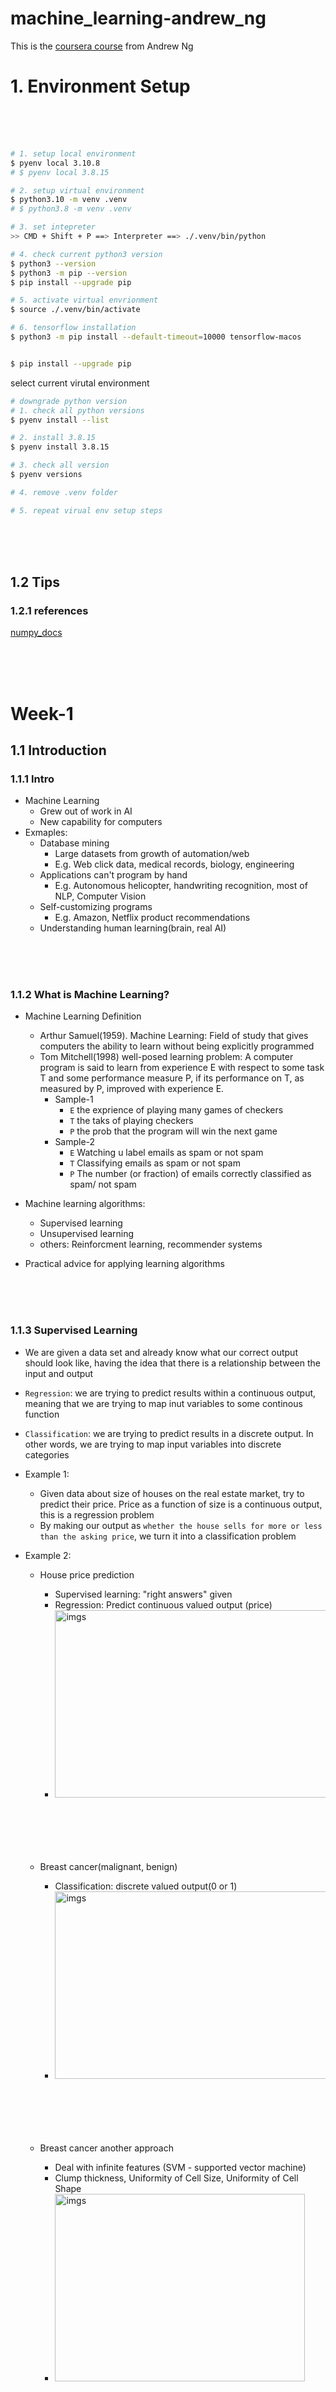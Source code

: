 # machine_learning-andrew_ng

This is the [coursera course](https://www.coursera.org/learn/machine-learning-course) from Andrew Ng

# 1. Environment Setup

<br><br><br>

```bash
# 1. setup local environment
$ pyenv local 3.10.8
# $ pyenv local 3.8.15

# 2. setup virtual environment
$ python3.10 -m venv .venv
# $ python3.8 -m venv .venv

# 3. set intepreter
>> CMD + Shift + P ==> Interpreter ==> ./.venv/bin/python

# 4. check current python3 version
$ python3 --version
$ python3 -m pip --version
$ pip install --upgrade pip

# 5. activate virtual envrionment
$ source ./.venv/bin/activate

# 6. tensorflow installation
$ python3 -m pip install --default-timeout=10000 tensorflow-macos


$ pip install --upgrade pip
```

select current virutal environment

```bash
# downgrade python version
# 1. check all python versions
$ pyenv install --list

# 2. install 3.8.15
$ pyenv install 3.8.15

# 3. check all version
$ pyenv versions

# 4. remove .venv folder

# 5. repeat virual env setup steps

```

<br><br><br>

## 1.2 Tips

### 1.2.1 references

[numpy_docs](https://numpy.org/doc/stable/index.html)

<br><br><br>

# Week-1

## 1.1 Introduction

### 1.1.1 Intro

- Machine Learning
  - Grew out of work in AI
  - New capability for computers
- Exmaples:
  - Database mining
    - Large datasets from growth of automation/web
    - E.g. Web click data, medical records, biology, engineering
  - Applications can't program by hand
    - E.g. Autonomous helicopter, handwriting recognition, most of NLP, Computer Vision
  - Self-customizing programs
    - E.g. Amazon, Netflix product recommendations
  - Understanding human learning(brain, real AI)

<br><br><br>

### 1.1.2 What is Machine Learning?

- Machine Learning Definition

  - Arthur Samuel(1959). Machine Learning: Field of study that gives computers the ability to learn without being explicitly programmed
  - Tom Mitchell(1998) well-posed learning problem: A computer program is said to learn from experience E with respect to some task T and some performance measure P, if its performance on T, as measured by P, improved with experience E.
    - Sample-1
      - `E` the exprience of playing many games of checkers
      - `T` the taks of playing checkers
      - `P` the prob that the program will win the next game
    - Sample-2
      - `E` Watching u label emails as spam or not spam
      - `T` Classifying emails as spam or not spam
      - `P` The number (or fraction) of emails correctly classified as spam/ not spam

- Machine learning algorithms:

  - Supervised learning
  - Unsupervised learning
  - others: Reinforcment learning, recommender systems

- Practical advice for applying learning algorithms

<br><br><br>

### 1.1.3 Supervised Learning

- We are given a data set and already know what our correct output should look like, having the idea that there is a relationship between the input and output
- `Regression`: we are trying to predict results within a continuous output, meaning that we are trying to map inut variables to some continous function

- `Classification`: we are trying to predict results in a discrete output. In other words, we are trying to map input variables into discrete categories

- Example 1:

  - Given data about size of houses on the real estate market, try to predict their price. Price as a function of size is a continuous output, this is a regression problem
  - By making our output as `whether the house sells for more or less than the asking price`, we turn it into a classification problem

- Example 2:

  - House price prediction

    - Supervised learning: "right answers" given
    - Regression: Predict continuous valued output (price)
    - <img src="./imgs/Xnip2023-02-09_14-55-58.jpg" alt="imgs" width="800" height="300"><br><br><br><br><br><br>

  - Breast cancer(malignant, benign)

    - Classification: discrete valued output(0 or 1)
    - <img src="./imgs/Xnip2023-02-09_14-59-40.jpg" alt="imgs" width="800" height="300"><br><br><br><br><br><br>

  - Breast cancer another approach
    - Deal with infinite features (SVM - supported vector machine)
    - Clump thickness, Uniformity of Cell Size, Uniformity of Cell Shape
    - <img src="./imgs/Xnip2023-02-09_15-01-53.jpg" alt="imgs" width="400" height="300"><br><br><br><br><br><br>

<br><br><br>

### 1.1.4 Unsupervised Learning

- Unsupervised Learning

  - We can derive structure from data where we don't neccessarily know the effect of the variables
  - we can derive this structure by clustering the data based on relationships among the variables in the data.
    - <img src="./imgs/Xnip2023-02-09_15-51-57.jpg" alt="imgs" width="350" height="300"><br><br><br><br><br><br>

- Example:
  - clustering: take a collection of 1,000,000 different genes, and find a way to automatically group these genes into groups that are somehow similar or related by different variables, such as lifespan, location, roles and so on
    - <img src="./imgs/Xnip2023-02-09_15-53-07.jpg" alt="imgs" width="800" height="200"><br><br><br><br><br><br>
    - <img src="./imgs/Xnip2023-02-09_15-54-07.jpg" alt="imgs" width="600" height="400"><br><br><br><br><br><br>
  - non-clustering: the "cocktail party algorithm", allows u to find structure in a chaotic environment (i.e. identityfing individual voices and music from a mesh of sounds at a cocktail party)
    - `[W,s,v] = svd((repmat(sum(x.*x, 1), size(x, 1), 1).*x)*x')`;
      - svd - singular value decomposition

<br><br><br>

## 1.2 Model and Cost Function

### 1.2.1 Model Representation

- x<sup>(i)</sup> denotes input
- y<sup>(i)</sup> denotes output
- (x<sup>(i)</sup>, y<sup>(i)</sup>); i = 1, ...,m - is called a training set
- to learn a function `h: X -> Y` so that h(x) i a "good" predictore for the corresponding value of y. this function called `hypothesis`

- Example
  - Housing Prices (Portland, OR)
    - supervised learning: given the "right answer" for each example in the data
    - Regression problem: predicted real-valued output
      - <img src="./imgs/Xnip2023-02-09_16-58-00.jpg" alt="imgs" width="600" height="250"><br><br><br><br><br><br>
      - <img src="./imgs/Xnip2023-02-09_16-59-09.jpg" alt="imgs" width="600" height="350"><br><br><br><br><br><br>
      - <img src="./imgs/Xnip2023-02-09_16-59-56.jpg" alt="imgs" width="600" height="350"><br><br><br><br><br><br>

### 1.2.2 Cost Function

- we can measure the accuracy of our hypothesis by using a `cost function`. this takes an average difference of all results of the hypothesis with inputs from x's and the actual ouput y's

  - <img src="./imgs/Xnip2023-02-13_15-00-33.jpg" alt="imgs" width="600" height="100"><br><br><br>
  - 1/2\*x where x is the mean of squares of h<sub>θ</sub>(x<sub>i</sub>) - y<sub>i</sub>, or the difference between `the predicted value and actual value` <br><br><br>

- this function is otherwise called the `Squared Error Function` or `Mean squared error`. The mean is halved (1/2) as a convenience for the computation of the gradient descent, ad the derivative term of the square function will cancel out the 1/2 term

  - <img src="./imgs/Xnip2023-02-13_14-53-25.jpg" alt="imgs" width="600" height="350"><br><br><br><br><br><br>
  - <img src="./imgs/Xnip2023-02-13_14-54-27.jpg" alt="imgs" width="600" height="350"><br><br><br><br><br><br>
  - <img src="./imgs/Xnip2023-02-13_14-54-49.jpg" alt="imgs" width="600" height="350"><br><br><br><br><br><br>

### 1.2.3 Cost Function Intuition I

- Our training data set is scattered on the x-y plane. We are trying to make a straight line pass through all these scattered data points. The best possible line will be such so that the average squared vertical distances of the scattered points from the line will be the least. In such case, the value of J(θ<sub>0</sub>, θ<sub>1</sub>) will be 0

  - <img src="./imgs/Xnip2023-02-13_15-39-44.jpg" alt="imgs" width="600" height="350"><br><br><br><br><br><br>

- when θ<sub>1</sub> = 1, we get a slope of 1 which goes through all single data in our model
- when θ<sub>1</sub> = 0.5, we see the vertical distance from out fit to the data points increase
  - <img src="./imgs/Xnip2023-02-13_15-39-15.jpg" alt="imgs" width="600" height="350"><br><br><br><br><br><br>
- we should try to minimize the cost function, in this case, θ<sub>1</sub> = 1 is our global minimum
  - <img src="./imgs/Xnip2023-02-13_15-26-07.jpg" alt="imgs" width="600" height="350"><br><br><br><br><br><br>

### 1.2.4 Cost Function Intuition II

- a contour line of two variable function has a constant value at all points of the same line
- The three green points below have the same value of J(θ<sub>0</sub>, θ<sub>1</sub>), the are found along the same line.

  - <img src="./imgs/Xnip2023-02-13_16-35-08.jpg" alt="imgs" width="600" height="350"><br><br><br><br><br><br>

- when θ<sub>0</sub> = 360 and θ<sub>1</sub> = 0, the value of J(θ<sub>0</sub>, θ<sub>1</sub>) contour plot gets closer to the center thus reducing the cost function error
  - <img src="./imgs/Xnip2023-02-13_16-38-21.jpg" alt="imgs" width="600" height="350"><br><br><br><br><br><br>
- the graph below minimizes the cost function as much as possible and consequently, the result of θ<sub>0</sub> and θ<sub>1</sub> tend to be around 0.12 and 250 respectively. Plotting those values on our graph seems to put our point in the center of the inner most `circle`

## 1.3 Parameter Learning

### 1.3.1 Gradient Descent

- we need to estimate the parameters in the hypothesis function. that's where `gradient descent` comes in. we put θ<sub>0</sub> on x axis and θ<sub>1</sub> on y axis, with the cost function on the vertical z axis.
- <img src="./imgs/Xnip2023-02-13_16-54-33.jpg" alt="imgs" width="600" height="350"><br><br><br><br><br><br>

  - if choose a different start point
    - <img src="./imgs/Xnip2023-02-13_16-54-56.jpg" alt="imgs" width="600" height="350"><br><br><br><br><br><br>

- the way we do this is by taking the derivative of our cost function. the slope of the tangent is the derivative at that point and it will give us a direction to move towards. - we make steps down the cost fucntion in the direction with the steepest descent - the size of each step is determined by the parameter `𝛂`, called learning rate

  - A smaller `𝛂` result in a smaller step
  - A larger `𝛂` result in a larger step
  - the direction in which the step is taken is determined by the partial derivative of J(θ<sub>0</sub>, θ<sub>1</sub>).
  - Depending on where on starts on the graph

- repeat until convergence:

  - j = 0,1 represents the feature index number
  - `:=` assignment operator
  - <img src="./imgs/Xnip2023-02-13_17-12-57.jpg" alt="imgs" width="300" height="70"><br><br><br><br><br><br>

- at each iteration j, one should simultaneously update the parameters θ<sub>1</sub>, θ<sub>2</sub>, ..., θ<sub>n</sub>. `Updating a specific parameter prior to calculating another one on the` j<sup>th</sup> `iteration would yield to a wrong implemention`

  - <img src="./imgs/Xnip2023-02-13_17-03-16.jpg" alt="imgs" width="600" height="350"><br><br><br><br><br><br>

<br><br><br>

### 1.3.2 Gradient Descent Intuition

- <img src="./imgs/Xnip2023-02-13_17-35-38.jpg" alt="imgs" width="600" height="350"><br><br><br><br><br><br>

- <img src="./imgs/Xnip2023-02-13_17-38-41.jpg" alt="imgs" width="600" height="350"><br><br><br><br><br><br>

- if θ<sub>1</sub> stays in local minimal, then it stays unchanged as slope is 0

  - <img src="./imgs/Xnip2023-02-13_17-40-12.jpg" alt="imgs" width="600" height="350"><br><br><br><br><br><br>

- Gradient descent can converge to local minimum, even with the learning rate `𝛂` fixed. As we approach a local minimum, gradient descent will automatically take smaller steps (slope to be 0 to the local minimum, so the slope is getting smaller). So no need to decrease `𝛂` over time
  - <img src="./imgs/Xnip2023-02-13_17-44-49.jpg" alt="imgs" width="600" height="350"><br><br><br><br><br><br>

<br><br><br>

### 1.3.3 Gradient Descent for linear regression

- Substitute our actual cost function and our actual hypothesis and modify equation to

  - m - size of the traning set
  - θ<sub>0</sub> - the constant
  - θ<sub>1</sub> - the constant, changing simultaneously with θ<sub>1</sub>
  - x<sub>i</sub>, y<sub>i</sub> are values of the given training set(data)
  - <img src="./imgs/Xnip2023-03-23_16-51-50.jpg" alt="imgs" width="600" height="350"><br><br><br><br><br><br>

- Derivative

  - <img src="./imgs/Xnip2023-03-23_16-55-36.jpg" alt="imgs" width="600" height="350"><br><br><br><br><br><br>

- The point of all this is that if we start with a guess for our hypothesis and then repeatedly apply these gradient descent equations, our hypothesis will become more and more accurate.

- `Batch Gradient Descent` (scale better in large dataset)

  - Each step of gradient descent uses all the training example
  - bowl shape - convex function
    - no local minimal but one global minimal
  - <img src="./imgs/Xnip2023-03-23_16-56-50.jpg" alt="imgs" width="600" height="350"><br><br><br><br><br><br>

- normal equation method

<br><br><br><br><br><br>

## 1.4 Linear Algrebra Review

<br><br><br>

### 1.4.1 Matrices and Vectors

- A<sub>ij</sub> = "i,j entry" in the i<sup>th</sup> row, j<sup>th</sup> column
- uppercase for matrix, lowercase for vector
- A vector with 'n' rows is referred to as an 'n'-dimensional vector.
- v<sub>j</sub> refers to the element in the ith row of the vector
- all our vectors and matrices will be 1-indexed. Note that for some programming languages, the arrays are 0-indexed.
- "Scalar" means that an object is a single value, not a vector or matrix.
- ℝ refers to the set of scalar real numbers.
- ℝ<sup>n</sup> refers to the set of n-dimensional vectors of real numbers

```py
% The ; denotes we are going back to a new row.
A = [1, 2, 3; 4, 5, 6; 7, 8, 9; 10, 11, 12]

% Initialize a vector
v = [1;2;3]

% Get the dimension of the matrix A where m = rows and n = columns
[m,n] = size(A)

% You could also store it this way
dim_A = size(A)

% Get the dimension of the vector v
dim_v = size(v)

% Now let's index into the 2nd row 3rd column of matrix A
A_23 = A(2,3)

```

<br><br><br>

### 1.4.2 Addition and Scalar mutiplication

- Addition and subtraction are element-wise
- In scalar multiplication, we simply multiply every element by the scalar value
- In scalar division, we simply divide every element by the scalar value

<br><br><br>

### 1.4.3 Matrix vector multiplication

- The result is a vector. The number of columns of the matrix must equal the number of rows of the vector.
- An m x n matrix multiplied by an n x 1 vector results in an m x 1 vector.

<br><br><br>

### 1.4.4 Matrix matrix multiplication

- <img src="./imgs/Xnip2023-03-23_19-06-04.jpg" alt="imgs" width="600" height="350"><br><br><br><br><br><br>

- prediction of first h<sub>θ</sub>

  - <img src="./imgs/Xnip2023-03-23_19-13-39.jpg" alt="imgs" width="600" height="350"><br><br><br><br><br><br>

- An m x n matrix multiplied by an n x o matrix results in an m x o matrix. In the above example, a 3 x 2 matrix times a 2 x 2 matrix resulted in a 3 x 2 matrix.

<br><br><br>

### 1.4.5 Matrix multiplication properties

- Commutative

  - reverse the order of matrices muliplication, it even result in different dimensions
  - <img src="./imgs/Xnip2023-03-23_19-21-25.jpg" alt="imgs" width="600" height="350"><br><br><br><br><br><br>

- Associative

  - <img src="./imgs/Xnip2023-03-23_19-20-59.jpg" alt="imgs" width="600" height="350"><br><br><br><br><br><br>

- `Identity Matrix`
  - <img src="./imgs/Xnip2023-03-23_19-25-39.jpg" alt="imgs" width="600" height="350"><br><br><br><br><br><br>

<br><br><br>

### 1.4.6 inverse and transpose

- Matrix inverse

  - [calculate inverse of matrix manually](https://www.youtube.com/watch?v=Fg7_mv3izR0)
  - <img src="./imgs/Xnip2023-03-23_19-40-09.jpg" alt="imgs" width="600" height="350"><br><br><br><br><br><br>

- Matrix transpose
  - <img src="./imgs/Xnip2023-03-23_19-43-46.jpg" alt="imgs" width="600" height="350"><br><br><br><br><br><br>

<br><br><br><br><br><br>

# Week-2

<br><br><br>

## 2.1 Environment setup instructions

<br><br><br>

## 2.2 Multivariate Linear Regression

<br><br><br>

### 2.2.1 Multiple Features

- Notation:

  - n = the number of features
  - m = the number of training examples
  - x<sup>(i)</sup> = input (features) of i<sup>th</sup> training example
  - x<sup>(i)</sup><sub>j</sub> = value of feature j in i<sup>th</sup> training example

  - <img src="./imgs/Xnip2023-03-27_08-23-03.jpg" alt="imgs" width="600" height="350"><br><br><br><br><br><br>

- hypothesis
  - The multivariable form of the hypothesis function accommodating these multiple features is as follows:
    - <img src="./imgs/Xnip2023-03-27_08-30-03.jpg" alt="imgs" width="700" height="80"><br><br><br>
  - 0 feature x<sup>(i)</sup><sub>0</sub> = 1
  - we can think about θ<sub>0</sub> as the basic price of a house, θ<sub>1</sub> as the price per square meter, θ<sub>2</sub> as the price per floor, etc. x<sub>1</sub> will be the number of square meters in the house, x<sub>2</sub> the number of floors, etc.
  - <img src="./imgs/Xnip2023-03-27_08-28-42.jpg" alt="imgs" width="600" height="350"><br><br><br><br><br><br>

<br><br><br>

### 2.2.2 Gradient Descent for multiple variables

- Basic theory

  - <img src="./imgs/Xnip2023-03-27_08-36-08.jpg" alt="imgs" width="600" height="350"><br><br><br><br><br><br>

- Gradient Descent

  - the gradient descent equation itself is generally the same form; we just have to repeat it for our 'n' features
  - <img src="./imgs/Xnip2023-03-27_08-40-44.jpg" alt="imgs" width="600" height="350"><br><br><br>

  - repeat until convergence:
  - <img src="./imgs/Xnip2023-03-27_08-41-41.jpg" alt="imgs" width="600" height="100"><br><br><br><br><br><br>

<br><br><br>

### 2.2.3 Gradient Descent in Practice I - Feature Scaling

- We can speed up gradient descent by having each of our input values in roughly the same range.

- `Feature Scaling`
  - Idea **make sure features are on a similar scale**.
    - or gradient descent will take a long time to converge
    - <img src="./imgs/Xnip2023-03-27_08-59-57.jpg" alt="imgs" width="600" height="350"><br><br><br><br><br><br>
  - get every feature into approximately a -1 <= x<sub>i</sub> <= 1 range
    - <img src="./imgs/Xnip2023-03-27_09-02-24.jpg" alt="imgs" width="600" height="350"><br><br><br><br><br><br>
- `Mean normalization`
  - Replace x<sub>i</sub> with x<sub>i</sub> - 𝜇<sub>i</sub> to make features have approximately zero mean (do not apply to x<sub>0</sub> = 1)
  - 𝜇<sub>i</sub> - `average` of all the values for feature (i)
  - s<sub>i</sub> - range of (max_value - min_value), the standard deviation
  - <img src="./imgs/Xnip2023-03-27_09-10-12.jpg" alt="imgs" width="600" height="350"><br><br><br><br><br><br>

<br><br><br>

### 2.2.4 Gradient Descent in Practice II - Learning Rate

- Gradient descent

  - **Debugging gradient descent**: how to make sure gradient descent is working correctly
    J(θ) should decrease after every iteration

    - <img src="./imgs/Xnip2023-03-27_09-21-54.jpg" alt="imgs" width="600" height="350"><br><br><br><br><br><br>

  - **Automatic convergence test**: eclare convergence if J(θ) decreases by less than E in one iteration, where E is some small value such as 10<sup>−3</sup>. However in practice it's difficult to choose this threshold value

  - how to choose learning rate `𝛼`
    - <img src="./imgs/Xnip2023-03-27_09-16-54.jpg" alt="imgs" width="500" height="100"><br><br><br><br><br><br>
    - if graph as below, the cost function is increasing, you probably need use a smaller learning rate `𝛼`
    - for sufficiently small `𝛼`, J(θ) should decrease on every iteration
    - but if `𝛼` is too small, gradient descent can be slow to converge
      - <img src="./imgs/Xnip2023-03-27_09-25-33.jpg" alt="imgs" width="600" height="350"><br><br><br><br><br><br>

- Summary
  - if `𝛼` is too small: slow convergence
  - if `𝛼` is too large: J(θ) may not decrease on every iteration; may not converge
  - to chooes `𝛼`, try (3x than previous)
    - .... -.001, 0.003, 0.01, 0.03, 0.1, 0.3, 1, ...

<br><br><br>

### 2.2.5 Features and Polynomial Regression

- Housing prices prediction

  - h<sub></sub>(x) = θ<sub>0</sub> + θ<sub>1</sub> x _frontage_ + θ<sub>2</sub> x _depth_
    - <img src="./imgs/Xnip2023-03-27_09-56-04.jpg" alt="imgs" width="600" height="350"><br><br><br><br><br><br>

- Choice of features

## 2.3 Computing Parameters Analytically

<br><br><br>

### 2.3.1 Normal Equation

- Intuition

  - how to minimize a quadratic function?
  - <img src="./imgs/Xnip2023-03-27_10-30-54.jpg" alt="imgs" width="600" height="350"><br><br><br><br><br><br>

- Equation

  - <img src="./imgs/Xnip2023-03-27_10-31-38.jpg" alt="imgs" width="600" height="350"><br><br><br><br><br><br>

- example

  - <img src="./imgs/Xnip2023-03-27_10-50-27.jpg" alt="imgs" width="600" height="350"><br><br><br><br><br><br>

- 𝜃 = (X<sup>T</sup> X)<sup>-1</sup> X<sup>T</sup> y

  - <img src="./imgs/Xnip2023-03-30_08-41-57.jpg" alt="imgs" width="600" height="350"><br><br><br><br><br><br>

- when `gradient descent`, when `normal equation`
  - <img src="./imgs/Xnip2023-03-30_08-45-49.jpg" alt="imgs" width="600" height="350"><br><br><br><br><br><br>

<br><br><br>

### 2.3.2 Normal Equation Noninvertibility

- Normal equation

  - <img src="./imgs/Xnip2023-03-30_08-58-14.jpg" alt="imgs" width="600" height="350"><br><br><br><br><br><br>

- what if is X<sup>T</sup>X non-invertible `Rarely`
  - Redundant features (linearly dependent) `Delete redundant feature`
    - e.g. x1 = size in feet<sup>2</sup>
    - x2 = size in m<sup>2</sup>
  - Too many features (e.g. m <= n)
    - Delete some features, or use regularization

<br><br><br>

## 2.4 Submitting Programming Assignments

### 2.4.1 Working on and submitting programming assignments (using python package - numpy)

<br><br><br><br><br><br>

## 2.5 Python/ Octave/ Matlab tutorial

### 2.5.7 Vectorization

- <img src="./imgs/Xnip2023-04-03_15-55-32.jpg" alt="imgs" width="600" height="350"><br><br><br><br><br><br>
- <img src="./imgs/Xnip2023-04-03_15-59-39.jpg" alt="imgs" width="600" height="350"><br><br><br><br><br><br>
- <img src="./imgs/Xnip2023-04-03_16-00-37.jpg" alt="imgs" width="600" height="350"><br><br><br><br><br><br>
- <img src="./imgs/Xnip2023-04-03_16-11-10.jpg" alt="imgs" width="600" height="350"><br><br><br><br><br><br>

<br><br><br><br><br><br>

# Week-3

## 3.1 Classification and Representation

### 3.1.1 Logistic regression - Classification

1. classification
   - we will focus on the **binary classification problem** in which y can take on only two values, 0 and 1.
   - <img src="./imgs/Xnip2023-04-03_16-24-29.jpg" alt="imgs" width="600" height="350"><br><br><br><br><br><br>
   - <img src="./imgs/Xnip2023-04-03_16-36-13.jpg" alt="imgs" width="600" height="350"><br><br><br><br><br><br>
   - <img src="./imgs/Xnip2023-04-03_16-39-13.jpg" alt="imgs" width="600" height="350"><br><br><br><br><br><br>

### 3.1.2 Logistic regression - Hypothesis representation

1. Logistic Regression Model
   - <img src="./imgs/Xnip2023-04-04_07-39-58.jpg" alt="imgs" width="600" height="350"><br><br><br><br><br><br>
2. interpretation of Hypothesis output
   - probability that y = 1, given x, parameterized by θ
   - <img src="./imgs/Xnip2023-04-04_07-44-54.jpg" alt="imgs" width="600" height="350"><br><br><br><br><br><br>

### 3.1.3 Logistic regression - Decision Boundary

1. Logistic regression

   - <img src="./imgs/Xnip2023-04-04_07-53-12.jpg" alt="imgs" width="600" height="350"><br><br><br><br><br><br>
   - <img src="./imgs/Xnip2023-04-04_08-09-32.jpg" alt="imgs" width="300" height="100"><br><br><br><br><br><br>

2. Decision Boundary

   - this line called decision boundary
   - <img src="./imgs/Xnip2023-04-04_07-58-50.jpg" alt="imgs" width="600" height="350"><br><br><br><br><br><br>

3. Non-linear decision boundaries
   - <img src="./imgs/Xnip2023-04-04_08-06-54.jpg" alt="imgs" width="600" height="350"><br><br><br><br><br><br>

<br><br><br><br><br><br>

## 3.2 Logistic Regression Model

### 3.2.1 Cost Function

1. Cost function

   - <img src="./imgs/Xnip2023-04-04_09-10-50.jpg" alt="imgs" width="600" height="350"><br><br><br><br><br><br>
   - <img src="./imgs/Xnip2023-04-04_09-15-22.jpg" alt="imgs" width="600" height="350"><br><br><br><br><br><br>

2. Logistic regression cost function
   - <img src="./imgs/Xnip2023-04-04_09-20-20.jpg" alt="imgs" width="600" height="350"><br><br><br><br><br><br>
   - y = 1
     - If our correct answer 'y' is 0, then the cost function will be 0 if our hypothesis function also outputs 0. If our hypothesis approaches 1, then the cost function will approach infinity.
     - <img src="./imgs/Xnip2023-04-04_09-22-32.jpg" alt="imgs" width="600" height="350"><br><br><br><br><br><br>
   - y = 0
     - If our correct answer 'y' is 1, then the cost function will be 0 if our hypothesis function outputs 1. If our hypothesis approaches 0, then the cost function will approach infinity.
     - <img src="./imgs/Xnip2023-04-04_09-28-43.jpg" alt="imgs" width="600" height="350"><br><br><br><br><br><br>

### 3.2.2 Simplified cost function and gradient descent

1. logistic regression cost function

   - <img src="./imgs/Xnip2023-04-04_09-46-57.jpg" alt="imgs" width="600" height="350"><br><br><br><br><br><br>
   - <img src="./imgs/Xnip2023-04-04_09-49-09.jpg" alt="imgs" width="600" height="350"><br><br><br><br><br><br>
   - vectorized implementation
     - <img src="./imgs/Xnip2023-04-04_10-05-42.jpg" alt="imgs" width="600" height="350"><br><br><br><br><br><br>

2. Gradient Descent
   - <img src="./imgs/Xnip2023-04-04_09-51-26.jpg" alt="imgs" width="600" height="350"><br><br><br><br><br><br>
   - <img src="./imgs/Xnip2023-04-04_10-02-29.jpg" alt="imgs" width="600" height="350"><br><br><br><br><br><br>

### 3.2.3 Advanced optimization

1. optimization

   - <img src="./imgs/Xnip2023-04-04_10-09-33.jpg" alt="imgs" width="600" height="350"><br><br><br><br><br><br>
   - Conjugate gradient
   - [BFGS](https://en.wikipedia.org/wiki/Broyden%E2%80%93Fletcher%E2%80%93Goldfarb%E2%80%93Shanno_algorithm)
   - [L-BFGS](https://en.wikipedia.org/wiki/Limited-memory_BFGS)
     - <img src="./imgs/Xnip2023-04-04_10-27-44.jpg" alt="imgs" width="600" height="350"><br><br><br><br><br><br>

2. example
   - <img src="./imgs/Xnip2023-04-04_10-58-17.jpg" alt="imgs" width="600" height="350"><br><br><br><br><br><br>
   - <img src="./imgs/Xnip2023-04-04_16-35-55.jpg" alt="imgs" width="600" height="350"><br><br><br><br><br><br>

<br><br><br><br><br><br>

## 3.3 Multiclass Classification

### 3.3.1 Multiclass classification: one-vs-all

1. Multiclass classification

   - <img src="./imgs/Xnip2023-04-04_16-41-15.jpg" alt="imgs" width="600" height="350"><br><br><br><br><br><br>
   - <img src="./imgs/Xnip2023-04-04_16-42-30.jpg" alt="imgs" width="600" height="350"><br><br><br><br><br><br>

2. one-vs-all (one-vs-rest)
   - <img src="./imgs/Xnip2023-04-04_16-45-26.jpg" alt="imgs" width="600" height="350"><br><br><br><br><br><br>
   - <img src="./imgs/Xnip2023-04-04_16-54-41.jpg" alt="imgs" width="600" height="350"><br><br><br><br><br><br>

<br><br><br><br><br><br>

## 3.4 Solving the problem of overfitting

### 3.4.1 The problem of overfitting

1. Linear regression

   - <img src="./imgs/Xnip2023-04-04_17-38-16.jpg" alt="imgs" width="600" height="350"><br><br><br><br><br><br>

2. Logistic regression

   - <img src="./imgs/Xnip2023-04-04_17-40-59.jpg" alt="imgs" width="600" height="350"><br><br><br><br><br><br>

3. Addressing overfitting

   - <img src="./imgs/Xnip2023-04-04_17-43-42.jpg" alt="imgs" width="600" height="350"><br><br><br><br><br><br>

   - Options:
     1. Reduce number of features
        - Manually select which features to keep
        - model selection algorithm (later in course)
     2. Regularization
        - Keep all the features, but reduce magnitude/ values of parameters
        - Regularization works well when we have a lot of slightly useful features (Works well when we have a lot of features, each of which contributes a bit to predicting y.)

### 3.4.2 Cost function

1. Intuition
   - <img src="./imgs/Xnip2023-04-19_10-04-15.jpg" alt="imgs" width="600" height="350"><br><br><br><br><br><br>
2. `Regularization`

   - <img src="./imgs/Xnip2023-04-19_09-55-27.jpg" alt="imgs" width="600" height="350"><br><br><br><br><br><br>
   - <img src="./imgs/Xnip2023-04-19_09-59-15.jpg" alt="imgs" width="600" height="350"><br><br><br><br><br><br>

3. if 𝞴 is too large (regularization parameter)
   - <img src="./imgs/Xnip2023-04-19_10-02-47.jpg" alt="imgs" width="600" height="350"><br><br><br><br><br><br>

### 3.4.3 Regularized Linear Regression

1. Regularized linear regression
   - <img src="./imgs/Xnip2023-04-23_06-41-53.jpg" alt="imgs" width="600" height="350"><br><br><br><br><br><br>
2. Gradient descent

   - <img src="./imgs/Xnip2023-04-19_10-25-40.jpg" alt="imgs" width="600" height="350"><br><br><br><br><br><br>

3. Normal equation

   - <img src="./imgs/Xnip2023-04-19_10-28-32.jpg" alt="imgs" width="600" height="350"><br><br><br><br><br><br>

4. Non-invertibility (optional/ advanced)

### 3.4.4 Regularized Logistic Regression

- Regularized Logistic Regression
  - <img src="./imgs/Xnip2023-04-23_06-51-02.jpg" alt="imgs" width="600" height="350"><br><br><br><br><br><br>
- Gradient descent
  - <img src="./imgs/Xnip2023-04-23_06-50-36.jpg" alt="imgs" width="600" height="350"><br><br><br><br><br><br>
- Advanced optimization
  - <img src="./imgs/Xnip2023-04-23_06-56-45.jpg" alt="imgs" width="600" height="350"><br><br><br><br><br><br>

<br><br><br><br><br><br>

# Week-4

## 4.1 Motivations

### 4.1.1 Non-linear Hypotheses

1. Non-linear classification
   - <img src="./imgs/Xnip2023-04-23_07-30-26.jpg" alt="imgs" width="600" height="350"><br><br><br><br><br><br>
2. Computer vision; car detection

   - <img src="./imgs/Xnip2023-04-23_07-31-58.jpg" alt="imgs" width="600" height="350"><br><br><br><br><br><br>
   - <img src="./imgs/Xnip2023-04-23_07-32-19.jpg" alt="imgs" width="600" height="350"><br><br><br><br><br><br>
   - <img src="./imgs/Xnip2023-04-23_07-37-38.jpg" alt="imgs" width="600" height="350"><br><br><br><br><br><br>

   - features = (50 \* 50)<sup>2</sup> / 2

<br><br><br><br><br><br>

### 4.1.2 Neurons and the Brain

1. Neural Networks

   - Origins: Algorithms that try to mimic the brain
   - Was very widely used in 80s and early 90s; popularity diminished in late 90s
   - Recent resurgence: state-of-the-art technique for many applications

2. the 'one learning algorithm' hypothesis

   - Auditory cortex learns to see
   - <img src="./imgs/Xnip2023-04-23_07-48-53.jpg" alt="imgs" width="600" height="350"><br><br><br><br><br><br>
   - somatosensory cortex learns to see
   - <img src="./imgs/Xnip2023-04-23_07-51-07.jpg" alt="imgs" width="600" height="350"><br><br><br><br><br><br>
   - <img src="./imgs/Xnip2023-04-23_07-53-50.jpg" alt="imgs" width="600" height="350"><br><br><br><br><br><br>

## 4.2 Neural Networks

## 4.2.1 Model Representation I

1. Neuron in the brain

   - <img src="./imgs/Xnip2023-04-23_09-58-29.jpg" alt="imgs" width="600" height="350"><br><br><br><br><br><br>
   - <img src="./imgs/Xnip2023-04-23_10-01-04.jpg" alt="imgs" width="600" height="350"><br><br><br><br><br><br>

2. Neuron model: logistic unit

   - <img src="./imgs/Xnip2023-04-23_10-41-16.jpg" alt="imgs" width="600" height="350"><br><br><br><br><br><br>

3. Neural Network

   - <img src="./imgs/Xnip2023-04-23_10-49-41.jpg" alt="imgs" width="600" height="350"><br><br><br><br><br><br>
   - <img src="./imgs/Xnip2023-04-23_10-54-10.jpg" alt="imgs" width="600" height="350"><br><br><br><br><br><br>

   - **If network has s<sub>j</sub> units in layer j and s<sub>j+1</sub> units in layer j+1, then θ<sup>(j)</sup> will be of dimension s<sub>j+1</sub> X (s<sub>j</sub>+1)**
   - The +1 comes from the addition in θ<sup>(j)</sup> of the "bias nodes," x<sub>0</sub> and θ<sub>0</sub><sup>(j)</sup>. `In other words the output nodes will not include the bias nodes while the inputs will.`
   - Example: If layer 1 has 2 input nodes and layer 2 has 4 activation nodes. Dimension ofθ<sup>(1)</sup> is going to be 4x3 where s<sub>j</sub>=2 and s<sub>j+1</sub> =4, so s<sub>j+1</sub> x (s<sub>j</sub> + 1) = 4 x 3

## 4.2.2 Model Representation II

[link](https://www.coursera.org/learn/machine-learning-course/supplement/YlEVx/model-representation-ii)

1. Forward propagation: Vectorized implementation

   - <img src="./imgs/Xnip2023-04-24_09-15-53.jpg" alt="imgs" width="600" height="350"><br><br><br><br><br><br>

2. Neural Network learning its own features

   - <img src="./imgs/Xnip2023-04-24_09-20-48.jpg" alt="imgs" width="600" height="350"><br><br><br><br><br><br>

3. Other network architecture
   - <img src="./imgs/Xnip2023-04-24_09-26-38.jpg" alt="imgs" width="600" height="350"><br><br><br><br><br><br>

## 4.3 Applications

### 4.3.1 Examples and Intuitions I

1. Non-linear claasification example: XOR/ XNOR

   - <img src="./imgs/Xnip2023-04-24_09-49-52.jpg" alt="imgs" width="600" height="350"><br><br><br><br><br><br>

2. Simple example: AND

   - <img src="./imgs/Xnip2023-04-24_10-01-14.jpg" alt="imgs" width="600" height="350"><br><br><br><br><br><br>

3. Example: OR function
   - <img src="./imgs/Xnip2023-04-24_10-01-14.jpg" alt="imgs" width="600" height="350"><br><br><br><br><br><br>

### 4.3.2 Examples and Intuitions II

1. Negation

   - if and only if x1 = x2 = 0, h(x) = 1
   - <img src="./imgs/Xnip2023-04-24_10-12-43.jpg" alt="imgs" width="600" height="350"><br><br><br><br><br><br>

2. Putting it together: x1 XNOR x2

   - <img src="./imgs/Xnip2023-04-24_10-20-12.jpg" alt="imgs" width="600" height="350"><br><br><br><br><br><br>

3. Neural Network intuition

   - <img src="./imgs/Xnip2023-04-24_10-21-00.jpg" alt="imgs" width="600" height="350"><br><br><br><br><br><br>

4. Handwritten digit classification
   - <img src="./imgs/Xnip2023-04-24_10-25-50.jpg" alt="imgs" width="600" height="350"><br><br><br><br><br><br>

### 4.3.3 Multiclass Classification

1. multiple output units: one-vs-all

   - <img src="./imgs/Xnip2023-04-24_11-09-07.jpg" alt="imgs" width="600" height="350"><br><br><br><br><br><br>
   - <img src="./imgs/Xnip2023-04-24_11-10-37.jpg" alt="imgs" width="600" height="350"><br><br><br><br><br><br>

2. Question
   - `add one more bias unit`: `(5 + 1) x 10`
   - <img src="./imgs/Xnip2023-04-24_11-14-16.jpg" alt="imgs" width="600" height="350"><br><br><br><br><br><br>

## 4.4 Review

<br><br><br><br><br><br>

# 5. Neural Network Learning

## 5.1 Cost Function and Backpropagation

### 5.1.1 Cost Function

1. Neural Network (classification)
   - <img src="./imgs/Xnip2023-04-25_08-58-11.jpg" alt="imgs" width="600" height="350"><br><br><br><br><br><br>
2. Cost function
   - the doulbe sum simply adds up the logistic regression costs calculated for each cell in the ouput layer
   - the triple sum simply adds up the squares of all the individual Θs in the entire network
   - the i in the triple sum does not refer to training example i
   - <img src="./imgs/Xnip2023-04-25_09-16-42.jpg" alt="imgs" width="600" height="350"><br><br><br><br><br><br>

### 5.1.2 Backpropagation Algorithm

- Backpropagation is neural-network terminology for minimizing our cost function.
- [doc_ref](https://www.coursera.org/learn/machine-learning-course/supplement/pjdBA/backpropagation-algorithm)

1. Gradient computation

   - <img src="./imgs/Xnip2023-04-25_09-33-57.jpg" alt="imgs" width="600" height="350"><br><br><br><br><br><br>
   - <img src="./imgs/Xnip2023-04-25_09-33-33.jpg" alt="imgs" width="600" height="350"><br><br><br><br><br><br>

2. Gradient computation: Backpropagation algorithm

   - inorder to compute derivative, use backpropagation
   - a<sup>(4)</sup><sub>j</sub> - activation of layer 4 node j unit
   - y<sub>j</sub> - j<sub>th</sub> element of vector y in our label training set
   - <img src="./imgs/Xnip2023-04-25_09-43-46.jpg" alt="imgs" width="600" height="350"><br><br><br><br><br><br>

3. Backpropagation algorithm
   - <img src="./imgs/Xnip2023-04-25_09-47-28.jpg" alt="imgs" width="600" height="350"><br><br><br><br><br><br>

### 5.1.3 Backpropagation Intuition

1. Forward propagation

   - <img src="./imgs/Xnip2023-06-20_11-24-23.jpg" alt="imgs" width="600" height="350"><br><br><br><br><br><br>

2. what is backpropagation doing?

   - <img src="./imgs/Xnip2023-06-20_11-26-37.jpg" alt="imgs" width="600" height="350"><br><br><br><br><br><br>

3. Forward propagation

   - difference between actual value y<sup>(i)</sup> and what was the value predicted a<sup>(4)</sup><sub>1</sub>
   - <img src="./imgs/Xnip2023-06-20_11-36-00.jpg" alt="imgs" width="600" height="350"><br><br><br><br><br><br>

4. [Reading](https://www.coursera.org/learn/machine-learning-course/supplement/v5Bu8/backpropagation-intuition)
   - <img src="./imgs/Xnip2023-06-20_12-33-42.jpg" alt="imgs" width="600" height="350"><br><br><br><br><br><br>



<br><br><br>

## 5.2 Backpropagation in Practice 

<br><br><br>

### 5.2.1 Implementation note: unrollling parameters

0. Principle

   - In order to use optimizing functions such as "fminunc()", we will want to "unroll" all the elements and put them into one long vector:

1. Example

   - pullout 1 ~ 110, then pullout 111~220, then pollout 221~231 elements
   - <img src="./imgs/Xnip2023-06-20_13-26-01.jpg" alt="imgs" width="600" height="350"><br><br><br><br><br><br>

   - 1~60, 61~71
   - <img src="./imgs/Xnip2023-06-20_13-30-00.jpg" alt="imgs" width="600" height="350"><br><br><br><br><br><br>

2. Learning algorithm
   - <img src="./imgs/Xnip2023-06-20_14-07-11.jpg" alt="imgs" width="600" height="350"><br><br><br><br><br><br>

<br><br><br>

### 5.2.2 Gradient Checking

1. Numerical estimation of gradients

   - <img src="./imgs/Xnip2023-06-21_09-03-35.jpg" alt="imgs" width="600" height="350"><br><br><br><br><br><br>

2. Parameter vector θ

   - <img src="./imgs/Xnip2023-06-21_09-11-28.jpg" alt="imgs" width="600" height="350"><br><br><br><br><br><br>

3. Calculation

   - <img src="./imgs/Xnip2023-06-21_09-14-53.jpg" alt="imgs" width="600" height="350"><br><br><br><br><br><br>

4. Implementation Note:

   - Implement backprop to compute `DVec` (unrolled D<sup>(1)</sup>, D<sup>(2)</sup>, D<sup>(3)</sup>) .
   - Implement numerical gradient check to compute `gradApprox`
   - Make sure they give similar values
   - Turn off gradient checking. Using backprop code forlearing
   - numberical estimation of gradients is very `computational expensive`

5. Important
   - Be sure to disable your gradient checking code before training your classifier.If you run numerical gradient computation on every iteration of gradient descent (or in the inner loop of `costFuction(...)`) your code will be very slow

<br><br><br>

### 5.2.3 Random Initialization

1. Zero initialization

   - when backpropagate, all nodes will update to the same value repeatedly.
   - <img src="./imgs/Xnip2023-06-21_09-41-23.jpg" alt="imgs" width="600" height="350"><br><br><br><br><br><br>

2. Random initialization: symmetry breaking

   - instead we can randomly initialize our weights for our 𝜣 matrices using the follwing method
   - <img src="./imgs/Xnip2023-06-21_09-44-45.jpg" alt="imgs" width="600" height="350"><br><br><br><br><br><br>
   - hence we initialize each 𝜣<sup>(l)</sup><sub>ij</sub>, l - hidden layer l. to a randome value between [-𝜀,𝜀]. Using the above formula guarantees that we get the desired bound. the same procedure applies to all the 𝜣's

   ```python
    # If the dimensions of Theta1 is 10x11, Theta2 is 10x11 and Theta3 is 1x11.

    Theta1 = rand(10,11) * (2 * INIT_EPSILON) - INIT_EPSILON;
    Theta2 = rand(10,11) * (2 * INIT_EPSILON) - INIT_EPSILON;
    Theta3 = rand(1,11) * (2 * INIT_EPSILON) - INIT_EPSILON;
   ```

3. quiz
   - <img src="./imgs/Xnip2023-06-21_09-48-00.jpg" alt="imgs" width="600" height="350"><br><br><br><br><br><br>

### 5.2.4 Putting it Together

1. Training a neural network

   - Number of input units = dimension of features x<sup>(i)</sup>
   - Number of output units = number of classes
   - Number of hidden units per layer = usually more the better (must balance with cost of computation as it increases with more hidden units)
   - Defaults: 1 hidden layer. If you have more than 1 hidden layer, then it is recommended that you have the same number of units in every hidden layer.
   - <img src="./imgs/Xnip2023-06-21_10-14-23.jpg" alt="imgs" width="600" height="350"><br><br><br><br><br><br>

2. Steps of training a neural network

   1. Randomly initialize weights. (normally relatively small near 0)
   2. Implement forward propagation to get h<sub>𝜣</sub>(x<sup>(i)</sup>) for any x<sup>(i)</sup>. (get estimated value of y)
   3. Implement code to compute cost function J(𝜣)
   4. Implement backprop to compute partial derivatives 𝜕/(𝜕𝜣<sup>(l)</sup><sub>jk</sub>)J(𝜣)
      - <img src="./imgs/Xnip2023-06-21_10-25-01.jpg" alt="imgs" width="600" height="350"><br><br><br><br><br><br>
   5. use gradient checking to compare 𝜕/(𝜕𝜣<sup>(l)</sup><sub>jk</sub>)J(𝜣) computed using `backpropagation` vs. using `numerical estimate` of gradient of J(𝜣). then disable gradient checking code
   6. use gradient descent or advanced optimization method with backpropagation to try to minimize J(𝜣) as a function of parameters 𝜣. (non-convex, might be stuck on local optimal. But normally gradient descent can get a pretty good local minimal if it's not global minimal )
      - <img src="./imgs/Xnip2023-06-21_11-39-20.jpg" alt="imgs" width="600" height="350"><br><br><br><br><br><br>

3. matplot
   1. backpropagation computes the direction of gradient.
   2. gradient descent seek a route down to the hill
      - <img src="./imgs/Xnip2023-06-27_14-40-50.jpg" alt="imgs" width="600" height="350"><br><br><br><br><br><br>
4. quiz
   - <img src="./imgs/Xnip2023-06-27_14-43-06.jpg" alt="imgs" width="600" height="350"><br><br><br><br><br><br>


<br><br><br>

## 5.3 Application of Neural Networks

<br><br><br>

### 5.3.1 Autonomous Driving

1. using backpropagation to train

<br><br><br><br><br><br>

# 6. Advice for Applying Machine Learning

<br><br><br>

## 6.1 Evaluating a learning algorithm

### 6.1.1 Deciding what to try next

1. Debugging a learning algorithm

   - hypothesis makes unacceptably large errors in its predictions, what should u try next?
     - Get more training examples
     - Try smaller sets of features
     - Try getting additional features
     - Try adding polynomial features
     - Try decreasing 𝜆
     - Try increasing 𝜆
     - <img src="./imgs/Xnip2023-06-28_11-24-20.jpg" alt="imgs" width="600" height="350"><br><br><br><br><br><br>

2. Machine learning diagonostic
   - diagostis: a test that you can to gain insight what is/isn't working with a learning algorithm, and gain guidance as to how best to improve its performance
   - diagostics can take time to implement, but doing so can be a very good use of your time.
3. quiz
   - <img src="./imgs/Xnip2023-06-28_11-28-38.jpg" alt="imgs" width="600" height="350"><br><br><br><br><br><br>

<br><br><br>

### 6.1.2 Evaluating a hypothesis

1. Fails to generalize to new examples not in training set

   - <img src="./imgs/Xnip2023-06-28_11-35-13.jpg" alt="imgs" width="600" height="350"><br><br><br><br><br><br>

2. Dataset

   - split 70/30 (make sure your data randomly shuffle before use it )
   - <img src="./imgs/Xnip2023-06-28_13-31-54.jpg" alt="imgs" width="600" height="350"><br><br><br><br><br><br>
   - overfitting quiz
   - <img src="./imgs/Xnip2023-06-28_11-39-55.jpg" alt="imgs" width="600" height="350"><br><br><br><br><br><br>

3. Training/ testing procedure for linear regression

   - learn parameter θ from training data (minimizing training error J(θ))
   - Compute test set error
   - <img src="./imgs/Xnip2023-06-28_13-34-40.jpg" alt="imgs" width="600" height="350"><br><br><br><br><br><br>

4. Training/ testing procesdure for logistic regression

   - learn parameter θ from training data
   - compute test set error
   - misclassification error (0/1 misclassification error)
   - <img src="./imgs/Xnip2023-06-28_13-37-28.jpg" alt="imgs" width="600" height="350"><br><br><br><br><br><br>

5. [ref](https://www.coursera.org/learn/machine-learning-course/supplement/aFpD3/evaluating-a-hypothesis)


<br><br><br>

### 6.1.3 Model selection and train/validation/test sets

1. Overfitting example

   - <img src="./imgs/Xnip2023-06-28_13-48-44.jpg" alt="imgs" width="600" height="350"><br><br><br><br><br><br>

2. Model selection

   - <img src="./imgs/Xnip2023-06-28_14-23-29.jpg" alt="imgs" width="600" height="350"><br><br><br><br><br><br>

3. Evaluting your hypothesis

   - Traning set 60%
   - cross validation set (cv) 20%
   - test set 20%
   - <img src="./imgs/Xnip2023-06-28_14-25-22.jpg" alt="imgs" width="600" height="350"><br><br><br><br><br><br>

4. Train/ validation/ test error

   - <img src="./imgs/Xnip2023-06-28_14-26-11.jpg" alt="imgs" width="600" height="350"><br><br><br><br><br><br>

5. test on cross validation set

   - pick the one with lowest cross validation error
   - <img src="./imgs/Xnip2023-06-28_14-28-31.jpg" alt="imgs" width="600" height="350"><br><br><br><br><br><br>

6. Calculate three separate error values

   1. Optimize the parameters θ using the training set for each polynomial degree
   2. find the polynomial degress d with the least error using the cross validation set
   3. estimate the generalization error using the test set with J<sub>test</sub>(𝜣<sup>d</sup>), (d = theta from polynomial with lower error)

7. quiz

   - <img src="./imgs/Xnip2023-06-28_14-32-30.jpg" alt="imgs" width="600" height="350"><br><br><br><br><br><br>

8. [ref](https://www.coursera.org/learn/machine-learning-course/supplement/XHQqO/model-selection-and-train-validation-test-sets)

<br><br><br>

## 6.2 Bias vs. Variance

### 6.2.1 Diagnosing Bias vs. Variance

1. Bias/ variance

   - <img src="./imgs/Xnip2023-06-28_15-12-35.jpg" alt="imgs" width="600" height="350"><br><br><br><br><br><br>

   - Training error:
   - Cross validation error:
     - d = 1, underfitting, high bias
     - d = 4, overfitting, high variance
     - <img src="./imgs/Xnip2023-06-28_15-17-03.jpg" alt="imgs" width="600" height="350"><br><br><br><br><br><br>

2. Diagonosing bias vs. variance

   - Suppose your learning algorithm is performing less well than you were hoping. (J<sub>cv</sub>(θ) or J<sub>test</sub>(θ) is high.) is it a bias problem or a variance problem?
   - <img src="./imgs/Xnip2023-06-28_15-25-23.jpg" alt="imgs" width="600" height="350"><br><br><br><br><br><br>

3. quiz

   - <img src="./imgs/Xnip2023-06-28_15-24-56.jpg" alt="imgs" width="600" height="350"><br><br><br><br><br><br>

4. summation

   - We need to distinguish whether bias or variance is the problem contributing to bad predictions.
   - High bias is underfitting and high variance is overfitting. Ideally, we need to find a golden mean between these two.
   - <img src="./imgs/Xnip2023-06-28_16-31-35.jpg" alt="imgs" width="600" height="350"><br><br><br><br><br><br>

5. [ref](https://www.coursera.org/learn/machine-learning-course/supplement/81vp0/diagnosing-bias-vs-variance)

<br><br><br>

### 6.2.2 Regularization and Bias/Variance

1. Linear regression with regularization

   - <img src="./imgs/Xnip2023-06-28_16-40-01.jpg" alt="imgs" width="600" height="350"><br><br><br><br><br><br>

2. choosing the regularization parameter 𝜆

   - <img src="./imgs/Xnip2023-06-28_16-41-24.jpg" alt="imgs" width="600" height="350"><br><br><br><br><br><br>
   - <img src="./imgs/Xnip2023-06-28_16-53-26.jpg" alt="imgs" width="600" height="350"><br><br><br><br><br><br>

3. Bias/variance as a function of the regularization paramer 𝜆
   - <img src="./imgs/Xnip2023-06-28_17-05-01.jpg" alt="imgs" width="600" height="350"><br><br><br><br><br><br>
4. quiz

   - <img src="./imgs/Xnip2023-06-28_16-58-53.jpg" alt="imgs" width="600" height="350"><br><br><br><br><br><br>

5. summation

   - in order to choose the model and the regularization term 𝜆, we need to:
     1. create a list of lambdas(i.e. 𝜆 ∈ {0,0.01,0.02,0.04,0.08,0.16,0.32,0.64,1.28,2.56,5.12,10.24})
     2. create a set of models with different degress or any other variants
     3. iterate throught the 𝜆s and for each 𝜆 go through all the models to learn some θ
     4. compute the cross validation error using the learned θ (computed with 𝜆) on the J<sub>CV</sub>(θ) `without` regularization or 𝜆 = 0
     5. select the best combo that produces the lowest error on the cross validation set
     6. using the best combo θ and 𝜆, apply it on J<sub>test</sub>(θ) to see if it has a good generalization of the problem

6. [ref](https://www.coursera.org/learn/machine-learning-course/supplement/JPJJj/regularization-and-bias-variance)

<br><br><br>

### 6.2.3 Learning curves

1. Learning curves

   - if training size is small, the training error will be small as well
   - the training error grows as training set # grows
   - As the training set gets larger, the error for a quadratic function increases.
   - The error value will plateau out after a certain m, or training set size.
   - <img src="./imgs/Xnip2023-06-29_09-04-49.jpg" alt="imgs" width="600" height="350"><br><br><br><br><br><br>

2. High bias

   - increase training set size
   - `if a learning algoritm is suffering from high bias, getting more traning data will not (by itself) help much`
   - <img src="./imgs/Xnip2023-06-29_09-08-28.jpg" alt="imgs" width="600" height="350"><br><br><br><br><br><br>

3. High variance
   - `if a learning algoritm is suffering from high variance, getting more training data is likely to help`
   - <img src="./imgs/Xnip2023-06-29_09-11-30.jpg" alt="imgs" width="600" height="350"><br><br><br><br><br><br>
4. quiz

   - <img src="./imgs/Xnip2023-06-29_09-12-20.jpg" alt="imgs" width="600" height="350"><br><br><br><br><br><br>

5. [ref](https://www.coursera.org/learn/machine-learning-course/supplement/79woL/learning-curves)

<br><br><br>

### 6.2.4 Deciding what to do next revisited

1. Debugging a learning algorithm

   - hypothesis makes unacceptably large errors in its predictions, what should u try next?
     - Get more training examples. `fix high variance`
     - Try smaller sets of features. `fix high variance`
     - Try getting additional features. `fix high bias`
     - Try adding polynomial features. `fix high bias`
     - Try decreasing 𝜆. `fix high bias`
     - Try increasing 𝜆. `fix high variance`

2. Neural networks and overfitting

   - A neural network with fewer parameters is **prone to underfitting**. It is also **computationally cheaper**.
   - A large neural network with more parameters is **prone to overfitting**. It is also **computationally expensive**. In this case you can use regularization (increase λ) to address the overfitting.
   - <img src="./imgs/Xnip2023-06-29_09-55-36.jpg" alt="imgs" width="600" height="350"><br><br><br><br><br><br>

3. Model complexity effects

   - Lower-order polynomials (low model complexity) have high bias and low variance. In this case, the model fits poorly consistently.
   - Higher-order polynomials (high model complexity) fit the training data extremely well and the test data extremely poorly. These have low bias on the training data, but very high variance.
   - In reality, we would want to choose a model somewhere in between, that can generalize well but also fits the data reasonably well.

4. quiz

   - <img src="./imgs/Xnip2023-06-29_09-56-20.jpg" alt="imgs" width="600" height="350"><br><br><br><br><br><br>

5. [ref](https://www.coursera.org/learn/machine-learning-course/supplement/llc5g/deciding-what-to-do-next-revisited)

## 6.3 Review

<br><br><br><br><br><br>

# 7. Machine Learning System Design

<br><br><br>

## 7.1 Building a Spam Classifier

<br><br><br>

### 7.1.1 Prioritizing what to work on

1. building a spam classifier

   - <img src="./imgs/Xnip2023-06-29_11-28-50.jpg" alt="imgs" width="600" height="350"><br><br><br><br><br><br>
   - supervised learning. x = features of email. y = spam(1) or not spam(0). Features x: choose 100 words indicative of spam/ not spam
   - <img src="./imgs/Xnip2023-06-29_11-33-20.jpg" alt="imgs" width="600" height="350"><br><br><br><br><br><br>
   - how to spend your time to make it have low error?
     - collect lots of data
       - e.g "honeypot" project
     - Develop sophisticated featurs based on email routing information (from email header)
     - Develop sophisticated features for message body, e.g. should "discount" and "discounts" be treated as the same word? how about "deal" and "Dealer"? Features about punctuation?
     - Develop sophisticated algorithm to detect misspellings (e.g. m0rtagae, med1cine, w4atches)

2. quiz
   - <img src="./imgs/Xnip2023-06-29_13-18-17.jpg" alt="imgs" width="600" height="350"><br><br><br><br><br><br>

3. [ref](https://www.coursera.org/learn/machine-learning-course/supplement/0uu7a/prioritizing-what-to-work-on)


<br><br><br>

### 7.1.2 Error analysis

1. Recommended approach

   - start with a simple algorithm that you can implement quickly. implement it and test it on your cross-validation data
   - plot learning curves to decide if more data, more features, etc. are likely to help
   - error analysis: manually examine the examples (in cross validation set) that your algorithm made errors on. See if you spot any systematic trend in what type of examples it is making erros on

2. Error analysis

   - <img src="./imgs/Xnip2023-06-29_15-00-14.jpg" alt="imgs" width="600" height="350"><br><br><br><br><br><br>

3. The importance of numerical evaluation
   - `It is very important to get error results as a single, numerical value. Otherwise it is difficult to assess your algorithm's performance.`
   - should discount/ discounts/ discounted/ discouting be treated as the same word?
     - can use 'stemming' software (e.g 'porter stemmer')
       - universe/ universty
     - error analysis may not be helpful for deciding if this is likely to improve performance. Only solution is to try it and see if it works
     - need numerical evaluation (e.g. cross validation error) of algorithm's performance with and without stemming
       - without stemming: `5% error`/ with stemming: `3% error`
       - distinguish upper vs. lower case (Mom/mon): `3.2%`
       - <img src="./imgs/Xnip2023-06-29_15-10-58.jpg" alt="imgs" width="600" height="350"><br><br><br><br><br><br>
4. quiz
   - <img src="./imgs/Xnip2023-06-29_15-04-38.jpg" alt="imgs" width="600" height="350"><br><br><br><br><br><br>
5. [ref](https://www.coursera.org/learn/machine-learning-course/supplement/Z11RP/error-analysis)

<br><br><br>

## 7.2 Handling skewed data

<br><br><br>

### 7.2.1 Error Metrics for Skewed Classes

1. Cancer classification example

   - <img src="./imgs/Xnip2023-06-29_15-47-51.jpg" alt="imgs" width="600" height="350"><br><br><br><br><br><br>

2. Precision/ Recall

   - y = 1 in presence of rare class that we want to detect
   - <img src="./imgs/Xnip2023-06-29_16-01-40.jpg" alt="imgs" width="600" height="350"><br><br><br><br><br><br>

3. quiz
   - <img src="./imgs/Xnip2023-06-29_15-58-25.jpg" alt="imgs" width="600" height="350"><br><br><br><br><br><br>
   - <img src="./imgs/Xnip2023-06-29_15-59-53.jpg" alt="imgs" width="600" height="350"><br><br><br><br><br><br>

<br><br><br>


### 7.2.2 Trading off precision and recall

1. trading off precision and recall

   - logistic regression: 0 <= h<sub>θ</sub>(x) <= 1
   - predict 1 if h<sub>θ</sub>(x) >= 0.5
   - predict 0 if h<sub>θ</sub>(x) >= 0.5
   - suppose we want to predict y= 1 (cancer) only if very confident
   - suppose we want to avoid missing too many cases of cancer(avoid false negatives)
   - more generally: predict 1 if h<sub>θ</sub>(x) >= threshold
   - <img src="./imgs/Xnip2023-06-29_16-17-14.jpg" alt="imgs" width="600" height="350"><br><br><br><br><br><br>

2. F<sub>1</sub> Score (F score)

   - <img src="./imgs/Xnip2023-06-29_16-27-22.jpg" alt="imgs" width="600" height="350"><br><br><br><br><br><br>

3. quiz
   - <img src="./imgs/Xnip2023-06-29_16-27-02.jpg" alt="imgs" width="600" height="350"><br><br><br><br><br><br>

<br><br><br>

## 7.3 Using large data sets

<br><br><br>

### 7.3.1 Data for machine learning

1. designing a high accuracy learning system

   - <img src="./imgs/Xnip2023-06-29_16-37-17.jpg" alt="imgs" width="600" height="350"><br><br><br><br><br><br>

2. large data rationale

   - <img src="./imgs/Xnip2023-06-29_16-48-10.jpg" alt="imgs" width="600" height="350"><br><br><br><br><br><br>

3. quiz
   - <img src="./imgs/Xnip2023-06-29_16-50-49.jpg" alt="imgs" width="600" height="350"><br><br><br><br><br><br>

<br><br><br>

## 7.4 review

- <img src="./imgs/Xnip2023-06-29_17-53-17.jpg" alt="imgs" width="600" height="350"><br><br><br><br><br><br>

<br><br><br><br><br><br>

# 8. Support Vector Machines

<br><br><br>

## 8.1 Large margin classification

<br><br><br>

### 8.1.1 Optimization objective

1. Alternative view of logistic regression

   - <img src="./imgs/Xnip2023-06-29_18-20-02.jpg" alt="imgs" width="600" height="350"><br><br><br><br><br><br>
   - <img src="./imgs/Xnip2023-06-29_18-19-31.jpg" alt="imgs" width="600" height="350"><br><br><br><br><br><br>

2. support vector machine

   - <img src="./imgs/Xnip2023-06-29_18-32-40.jpg" alt="imgs" width="600" height="350"><br><br><br><br><br><br>

3. SVM hypothesis

   - <img src="./imgs/Xnip2023-06-29_18-32-19.jpg" alt="imgs" width="600" height="350"><br><br><br><br><br><br>

4. quiz
   - <img src="./imgs/Xnip2023-06-29_18-28-25.jpg" alt="imgs" width="600" height="350"><br><br><br><br><br><br>

<br><br><br>

### 8.1.2 Large Margin Intuition

1. Support Vector Machine
   - <img src="./imgs/Xnip2023-06-29_19-20-11.jpg" alt="imgs" width="600" height="350"><br><br><br><br><br><br>
2. SVM decision boundary

   - <img src="./imgs/Xnip2023-06-29_19-26-10.jpg" alt="imgs" width="600" height="350"><br><br><br><br><br><br>s

3. SVM decision bounday: linearly separable case
   - <img src="./imgs/Xnip2023-06-29_19-44-29.jpg" alt="imgs" width="600" height="350"><br><br><br><br><br><br>s
4. quiz

   - <img src="./imgs/Xnip2023-06-29_19-37-10.jpg" alt="imgs" width="600" height="350"><br><br><br><br><br><br>s

5. large margin classifier in presence of outliers
   - if C is very large use magenta
   - if C is not very large use black
   - <img src="./imgs/Xnip2023-06-29_19-44-16.jpg" alt="imgs" width="600" height="350"><br><br><br><br><br><br>s

<br><br><br>

### 8.1.3 Mathematics behind large margin classification

1. Vector inner product

   - ||u|| - length of vector u
   - p - `signed` length of projection of v onto u
   - <img src="./imgs/Xnip2023-06-29_19-59-08.jpg" alt="imgs" width="600" height="350"><br><br><br><br><br><br>s

2. SVM decision boundary
   - SVM minimize square norm
   - p<sup>(i)</sup> - projection of ith training example onto parameter vector θ
   - <img src="./imgs/Xnip2023-06-29_20-08-07.jpg" alt="imgs" width="600" height="350"><br><br><br><br><br><br>
   - maximize distance between training example to the decision boundary
   - <img src="./imgs/Xnip2023-06-29_20-27-14.jpg" alt="imgs" width="600" height="350"><br><br><br><br><br><br>

<br><br><br>

## 8.2 Kernels

<br><br><br>

### 8.2.1 Kernels I

1. non-linear decision boundary

   - <img src="./imgs/Xnip2023-06-30_08-50-05.jpg" alt="imgs" width="600" height="350"><br><br><br><br><br><br>

2. kernel

   - <img src="./imgs/Xnip2023-06-30_08-53-46.jpg" alt="imgs" width="600" height="350"><br><br><br><br><br><br>

3. kernel and similarity

   - 𝜎 - sigma lower case
   - l<sup>(1)</sup> - landmark 1
   - component-wise distance
   - <img src="./imgs/Xnip2023-06-30_09-01-01.jpg" alt="imgs" width="600" height="350"><br><br><br><br><br><br>

4. example

   - <img src="./imgs/Xnip2023-06-30_09-14-30.jpg" alt="imgs" width="600" height="350"><br><br><br><br><br><br>

5. quiz

   - <img src="./imgs/Xnip2023-06-30_09-13-58.jpg" alt="imgs" width="600" height="350"><br><br><br><br><br><br>

6. predict 1 or 0
   - <img src="./imgs/Xnip2023-06-30_09-19-26.jpg" alt="imgs" width="600" height="350"><br><br><br><br><br><br>

<br><br><br>

### 8.2.2 Kernel II

1. choosing the landmarks

   - where to get l<sup>(1)</sup>, l<sup>(2)</sup>, l<sup>(3)</sup>, ...?
   - choose landmark as exactly as training example
   - <img src="./imgs/Xnip2023-06-30_09-28-07.jpg" alt="imgs" width="600" height="350"><br><br><br><br><br><br>

2. SVM with kernels

   - one of landmark will be 1 as x<sup>(i)</sup> = l<sup>(i)</sup>,
   - update and get new `f` feature set
   - <img src="./imgs/Xnip2023-06-30_09-34-56.jpg" alt="imgs" width="600" height="350"><br><br><br><br><br><br>

3. SVM with kernels

   - update feature x to new feature f
   - for computational reason to write in this way **θ<sup>(T)</sup>Mθ**
   - <img src="./imgs/Xnip2023-06-30_09-45-38.jpg" alt="imgs" width="600" height="350"><br><br><br><br><br><br>

4. SVM parameters

   - choose large 𝜎<sup>2</sup> if gaussian kernel falls smoothly you tend to get hypothesis very slowly as u change the input x
   - <img src="./imgs/Xnip2023-06-30_09-52-28.jpg" alt="imgs" width="600" height="350"><br><br><br><br><br><br>

5. quiz
   - <img src="./imgs/Xnip2023-06-30_09-54-29.jpg" alt="imgs" width="600" height="350"><br><br><br><br><br><br>

<br><br><br>

## 8.3 SVMs in Practice

### 8.3.1 Using an SVM

1. Use SVM

   - <img src="./imgs/Xnip2023-06-30_10-15-38.jpg" alt="imgs" width="600" height="350"><br><br><br><br><br><br>

2. Kernel (`similarity`) functions

   - scaling before caclcualte new feature f
   - <img src="./imgs/Xnip2023-06-30_10-22-17.jpg" alt="imgs" width="600" height="350"><br><br><br><br><br><br>

3. other choices of kernel

   - note: not all similarity functions `similarity(x, l)` make valid kernels. (need to satisfy techinical condition called "[Mercer's Theorem](https://en.wikipedia.org/wiki/Mercer%27s_theorem)") to make sure SVM packages' optimizations run correctly, and do not diverge).
   - many off-the-shelf kernels available

     - polynomial kernel
     - more esoteric: string kernel, chi-square kernel, histogram intersection kernel

   - <img src="./imgs/Xnip2023-06-30_10-50-12.jpg" alt="imgs" width="600" height="350"><br><br><br><br><br><br>

4. quiz

   - <img src="./imgs/Xnip2023-06-30_10-48-31.jpg" alt="imgs" width="600" height="350"><br><br><br><br><br><br>

5. multi-class classification

   - many SVM packages already have built-in multi-class classification functionality
   - <img src="./imgs/Xnip2023-06-30_10-53-38.jpg" alt="imgs" width="600" height="350"><br><br><br><br><br><br>

6. logistic regression vs. SVMs
   - n = # of features, m = # of training examples
   1. if n is large (relative to m)
      - use logistic regression, or SVM without a kernel ("linear kernel")
   2. if n is small, m is intermediate:
      - use SVM with Gaussian kernel (non-linear classification)
   3. if n is small, m is large
      - create/ add more features, then use logistic regression or SVM without a kernel
   - neural network likely to work well for most of these settings, but may be slower to train
   - <img src="./imgs/Xnip2023-06-30_10-59-51.jpg" alt="imgs" width="600" height="350"><br><br><br><br><br><br>

<br><br><br>

<br><br><br>

## 8.4 Review

<br><br><br><br><br><br>

# 9. Unsupervised Learning

<br><br><br>

## 9.1 Clustering

<br><br><br>

### 9.1.1 Unsupervised learning: introduction

1. Supervised learning
   - <img src="./imgs/Xnip2023-06-30_13-25-10.jpg" alt="imgs" width="600" height="350"><br><br><br><br><br><br>
2. Unsupervised learning
   - without label
   - find some structure for us
   - <img src="./imgs/Xnip2023-06-30_13-26-25.jpg" alt="imgs" width="600" height="350"><br><br><br><br><br><br>
3. Applications of clustering

   - Market segmentation
   - Social network analysis
   - Organize computing clusters
   - Astronomical data analysis
   - <img src="./imgs/Xnip2023-06-30_13-27-41.jpg" alt="imgs" width="600" height="350"><br><br><br><br><br><br>

4. quiz
   - <img src="./imgs/Xnip2023-06-30_13-29-03.jpg" alt="imgs" width="600" height="350"><br><br><br><br><br><br>

<br><br><br>

### 9.1.2 K-means algorithm

1. steps to cluster

   - cluster centriods - randomly initialize two points
   - K Means is an iterative algorithm

     - (1) cluster assigment step
     - (2) move centriod step

   - initialize
     - <img src="./imgs/Xnip2023-06-30_13-49-46.jpg" alt="imgs" width="600" height="350"><br><br><br><br><br><br>
   - cluster
     - <img src="./imgs/Xnip2023-06-30_13-50-01.jpg" alt="imgs" width="600" height="350"><br><br><br><br><br><br>
   - move centriod
     - <img src="./imgs/Xnip2023-06-30_13-50-16.jpg" alt="imgs" width="600" height="350"><br><br><br><br><br><br>
   - cluster
     - <img src="./imgs/Xnip2023-06-30_13-50-35.jpg" alt="imgs" width="600" height="350"><br><br><br><br><br><br>
   - move centriod
     - <img src="./imgs/Xnip2023-06-30_13-50-57.jpg" alt="imgs" width="600" height="350"><br><br><br><br><br><br>
   - cluster
     - <img src="./imgs/Xnip2023-06-30_13-51-30.jpg" alt="imgs" width="600" height="350"><br><br><br><br><br><br>
   - move centriod
     - <img src="./imgs/Xnip2023-06-30_13-51-44.jpg" alt="imgs" width="600" height="350"><br><br><br><br><br><br>

2. K-means algorithm

   - Input:
     - K (# of cluster)
     - training set {x<sup>(1)</sup>, x<sup>(2)</sup>, ..., x<sup>(m)</sup>}
     - x<sup>(i)</sup> ∈ ℝ<sup>n</sup> (drop x<sub>(0)</sub> = 1 convention)
     - <img src="./imgs/Xnip2023-06-30_13-55-49.jpg" alt="imgs" width="600" height="350"><br><br><br><br><br><br>

3. K-means algorithm

   - K upper case denote total # of centroid
   - k lower case denote kth centroid
   - c<sup>i</sup>, index (from 1 to K) of cluster centriod closest to x<sup>(i)</sup>
   - 𝜇<sup>k</sup>, average(mean) of points assigned to cluster k
     - if no points assign to 𝜇<sup>k</sup>, eleminate that centriod
   - <img src="./imgs/Xnip2023-06-30_14-15-54.jpg" alt="imgs" width="600" height="350"><br><br><br><br><br><br>

4. quiz

   - <img src="./imgs/Xnip2023-06-30_14-08-05.jpg" alt="imgs" width="600" height="350"><br><br><br><br><br><br>

5. K-means for non-separated clusters
   - <img src="./imgs/Xnip2023-06-30_14-18-15.jpg" alt="imgs" width="600" height="350"><br><br><br><br><br><br>

<br><br><br>

### 9.1.3 Optimization Objective

1. K-means optimization objective

   - c<sup>i</sup> = index of cluster (1,2,..., K) of which example x<sup>(i)</sup> is currently assigned
   - 𝜇<sub>k</sub> = cluster centriod k ℝ (𝜇<sup>(k)</sup> ∈ ℝ<sup>n</sup>)
   - 𝜇<sub>c<sup>(i)</sup></sub> = cluster centriod of cluster to which example x<sup>(i)</sup> has been assigned
   - `distortion function`
   - <img src="./imgs/Xnip2023-06-30_15-06-57.jpg" alt="imgs" width="600" height="350"><br><br><br><br><br><br>

2. k-means algorithm

   - <img src="./imgs/Xnip2023-06-30_15-06-22.jpg" alt="imgs" width="600" height="350"><br><br><br><br><br><br>

3. quiz
   - <img src="./imgs/Xnip2023-06-30_15-05-31.jpg" alt="imgs" width="600" height="350"><br><br><br><br><br><br>

<br><br><br>

### 9.1.4 Random Initialization

1. k-means algorithm

   - <img src="./imgs/Xnip2023-06-30_15-11-15.jpg" alt="imgs" width="600" height="350"><br><br><br><br><br><br>

2. Random initialization

   - should have K < m
   - Randomly pick K training examples
   - set 𝜇<sub>1</sub>,...,𝜇<sub>K</sub> equal to these K example
   - <img src="./imgs/Xnip2023-06-30_15-17-24.jpg" alt="imgs" width="600" height="350"><br><br><br><br><br><br>

3. local optima

   - <img src="./imgs/Xnip2023-06-30_15-20-52.jpg" alt="imgs" width="600" height="350"><br><br><br><br><br><br>

4. Random initialization

   - <img src="./imgs/Xnip2023-06-30_15-24-24.jpg" alt="imgs" width="600" height="350"><br><br><br><br><br><br>

5. quiz
   - <img src="./imgs/Xnip2023-06-30_15-23-36.jpg" alt="imgs" width="600" height="350"><br><br><br><br><br><br>

<br><br><br>

### 9.1.5 Choosing the number of clusters

1. choosing the value of K

   - Elbow method
   - <img src="./imgs/Xnip2023-06-30_15-38-25.jpg" alt="imgs" width="600" height="350"><br><br><br><br><br><br>

2. quiz

   - <img src="./imgs/Xnip2023-06-30_15-37-45.jpg" alt="imgs" width="600" height="350"><br><br><br><br><br><br>

3. choosing the value of K
   - sometiems, you're running K-means to get clusters to use for some later/ downstream purpose. Evaluate K-means based on a metric for how well it performs for that later purpose.
   - <img src="./imgs/Xnip2023-06-30_15-43-23.jpg" alt="imgs" width="600" height="350"><br><br><br><br><br><br>

<br><br><br>


## 9.2 Review

<br><br><br><br><br><br>

# 10. Dimensionality Reduction

<br><br><br>

## 10.1 Motivation

<br><br><br>

### 10.1.1 Data Compression

1. 2D -> 1D

   - <img src="./imgs/Xnip2023-07-26_15-42-07.jpg" alt="imgs" width="600" height="350"><br><br><br><br><br><br>

2. 3D -> 2D

   - e.g. 10,000D -> 1,000D
   - project all data into a 2-D plain
   - <img src="./imgs/Xnip2023-07-26_15-47-55.jpg" alt="imgs" width="600" height="350"><br><br><br><br><br><br>

3. quiz
   - <img src="./imgs/Xnip2023-07-26_15-49-24.jpg" alt="imgs" width="600" height="350"><br><br><br><br><br><br>

<br><br><br>

### 10.1.2 Data Visulization

1. Data Visualization

   - <img src="./imgs/Xnip2023-07-26_18-39-36.jpg" alt="imgs" width="600" height="350"><br><br><br><br><br><br>
   - reduce from 50-D to 2-D
   - <img src="./imgs/Xnip2023-07-26_18-40-51.jpg" alt="imgs" width="600" height="350"><br><br><br><br><br><br>
   - <img src="./imgs/Xnip2023-07-26_18-44-35.jpg" alt="imgs" width="600" height="350"><br><br><br><br><br><br>

2. quiz
   - <img src="./imgs/Xnip2023-07-26_18-44-06.jpg" alt="imgs" width="600" height="350"><br><br><br><br><br><br>

<br><br><br>

## 10.2 Principal Component Analysis (PCA)

<br><br><br>

### 10.2.1 Principal Component Analysis Problem Formulation

1. PCA

   - find a good line to project data 2-D to 1-D
   - <img src="./imgs/Xnip2023-07-26_18-59-44.jpg" alt="imgs" width="600" height="350"><br><br><br><br><br><br>

2. find k direction to project data

   - <img src="./imgs/Xnip2023-07-26_19-30-27.jpg" alt="imgs" width="600" height="350"><br><br><br><br><br><br>

3. PCA is not linear regression

   - reduce vertical distance
   - reduce magnitude
   - <img src="./imgs/Xnip2023-07-26_19-33-27.jpg" alt="imgs" width="600" height="350"><br><br><br><br><br><br>
   - <img src="./imgs/Xnip2023-07-26_19-34-04.jpg" alt="imgs" width="600" height="350"><br><br><br><br><br><br>

4. quiz
   - <img src="./imgs/Xnip2023-07-26_19-36-27.jpg" alt="imgs" width="600" height="350"><br><br><br><br><br><br>

<br><br><br>

### 10.2.2 Principal Component Analysis Algorithm

1. Data Preprocessing
   - Training set: x<sup>(1)</sup>, x<sup>(2)</sup>, ..., x<sup>(m)</sup>
   - Preprocessing (feature scaling/ mean normalization)
   - j stands for jth feature in ith traning data
   - s<sub>(j)</sub> is some beta value of feature j, it could be max - min value or standard deviation of feature j
   - <img src="./imgs/Xnip2023-07-27_09-31-44.jpg" alt="imgs" width="600" height="350"><br><br><br><br><br><br>

2. Principal Component Analysis (PCA) algorithm
   - <img src="./imgs/Xnip2023-07-27_09-41-02.jpg" alt="imgs" width="600" height="350"><br><br><br><br><br><br>

3. Principal Component Analysis (PCA) algorithm
   - Reduce data from n-dimensions to k-dimensions
   - Compute "covariance matrix"
   - Compute "eigenvectors" of matrix
   - Greek alphabet sigma
   - Summation symbols
   - svd - Singular value decomposition
   - (x<sup>(i)</sup>)(x<sup>(i)</sup>)<sup>T</sup> is n by n matrix
   - take first k vector
   - <img src="./imgs/Xnip2023-07-27_09-51-01.jpg" alt="imgs" width="600" height="350"><br><br><br><br><br><br>

4. Principal Component Analysis (PCA) algorithm
   - From [U, S, V] = svd(Sigma), we get
   - Ureduce - n x k, 
   - x - example of training set, n x 1 
   - <img src="./imgs/Xnip2023-07-27_09-55-34.jpg" alt="imgs" width="600" height="350"><br><br><br><br><br><br>


5. Principal Component Analysis (PCA) algorithm
   - <img src="./imgs/Xnip2023-07-27_09-58-04.jpg" alt="imgs" width="600" height="350"><br><br><br><br><br><br>

6. quiz
   - u<sup>(j)</sup>, n x 1  => (u<sup>(j)</sup>)<sup>T</sup>, 1 x n
   - x, n x 1 
   - <img src="./imgs/Xnip2023-07-27_10-04-33.jpg" alt="imgs" width="600" height="350"><br><br><br><br><br><br>

<br><br><br>

## 10.3 Applying PCA

<br><br><br>

### 10.3.1 Reconstruction from compressed representation
1. Reconstruction from compressed representation
   - z = U<sup>T</sup><sub>reduce</sub> • x
   - X<sup>(1)</sup><sub>approx</sub> = U<sub>reduce</sub> • z<sub>(1)</sub>
   - <img src="./imgs/Xnip2023-07-27_10-22-34.jpg" alt="imgs" width="600" height="350"><br><br><br><br><br><br>

2. quiz
   - <img src="./imgs/Xnip2023-07-27_10-18-03.jpg" alt="imgs" width="600" height="350"><br><br><br><br><br><br>
   
   
3. summary
   - unlabel dataset
   - high-d to low-d
   - low-d back to high-d

<br><br><br>

### 10.3.2 Choosing the number of principal components
1. Choosing k (# of principle components)
   - Average squared project eorr:
   - total variation in the data:
   - typically, choose k to be smallest value so that 99% of variance is retained
   - <img src="./imgs/Xnip2023-07-27_11-50-04.jpg" alt="imgs" width="600" height="350"><br><br><br><br><br><br>


2. Choosing k (# of principle components)
   - S, diagonal matrix
   - <img src="./imgs/Xnip2023-07-27_11-55-31.jpg" alt="imgs" width="600" height="350"><br><br><br><br><br><br>

3. Choosing k (# of principle components)
   - <img src="./imgs/Xnip2023-07-27_11-56-48.jpg" alt="imgs" width="600" height="350"><br><br><br><br><br><br>

4. quiz
   - <img src="./imgs/Xnip2023-07-27_11-57-27.jpg" alt="imgs" width="600" height="350"><br><br><br><br><br><br>

5. summary
   - you often find that PCA will be able to retain 99% of variance or some fraction of the variance even while compressing the data by a very large factor


<br><br><br>

### 10.3.3 Advice for applying PCA

1. Supervised learning speedup
   - PCA can speed up running time of a learning algo
   - run your PCA only on `training set`
   - <img src="./imgs/Xnip2023-07-27_13-32-42.jpg" alt="imgs" width="600" height="350"><br><br><br><br><br><br>

2. application of PCA
   - Compression
      - Reduce memory/disk needed to store data
      - speed up learning algo
   - Visualization
   - <img src="./imgs/Xnip2023-07-27_13-34-44.jpg" alt="imgs" width="600" height="350"><br><br><br><br><br><br>

3. Bad use of PCA: to prevent overfitting
   - <img src="./imgs/Xnip2023-07-27_13-37-35.jpg" alt="imgs" width="600" height="350"><br><br><br><br><br><br>
   

4. PCA is sometimes used where it shouldn't be
   - Design of ML system:
      - Getting training set ...........
      - Run PCA to reduce x in dimension to get z ...........
      - Train logistic regression on ...........
      - Test on test set: Map x to z run hypothesis on ...........
   - How about doing the whole thing without using PCA?
   - Before implementing PCA, first try running whatever you want to do with the original/raw data x only if that doesn't do what you want, then implement PCA and consider using z
   - <img src="./imgs/Xnip2023-07-27_13-44-12.jpg" alt="imgs" width="600" height="350"><br><br><br><br><br><br>

5. quiz
   - <img src="./imgs/Xnip2023-07-27_13-45-06.jpg" alt="imgs" width="600" height="350"><br><br><br><br><br><br>

<br><br><br>

## 10.4 Review